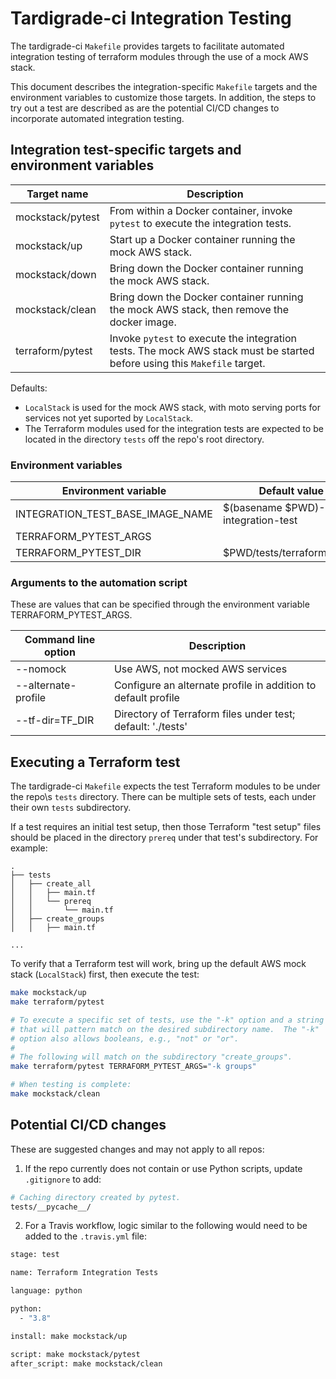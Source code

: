 # Tardigrade-ci Integration Testing

The tardigrade-ci `Makefile` provides targets to facilitate automated 
integration testing of terraform modules through the use of a mock AWS stack.

This document describes the integration-specific `Makefile` targets and
the environment variables to customize those targets.  In addition,
the steps to try out a test are described as are the potential CI/CD
changes to incorporate automated integration testing.

## Integration test-specific targets and environment variables

| Target name      | Description |
| ---------------- | ------------------------------------------ |
| mockstack/pytest | From within a Docker container, invoke `pytest` to execute the integration tests. |
| mockstack/up     | Start up a Docker container running the mock AWS stack. |
| mockstack/down   | Bring down the Docker container running the mock AWS stack. |
| mockstack/clean  | Bring down the Docker container running the mock AWS stack, then remove the docker image. |
| terraform/pytest | Invoke `pytest` to execute the integration tests. The mock AWS stack must be started before using this `Makefile` target. |

Defaults:

* `LocalStack` is used for the mock AWS stack, with moto serving ports for 
services not yet suported by `LocalStack`.
* The Terraform modules used for the integration tests are expected to
be located in the directory `tests` off the repo\'s root directory.

### Environment variables

| Environment variable             | Default value |
| -------------------------------- | --------------------------------------- |
| INTEGRATION_TEST_BASE_IMAGE_NAME | $(basename $PWD)-integration-test |
| TERRAFORM_PYTEST_ARGS            | |
| TERRAFORM_PYTEST_DIR             | $PWD/tests/terraform/pytest |

### Arguments to the automation script

These are values that can be specified through the environment variable
TERRAFORM_PYTEST_ARGS.

| Command line option | Description |
| ------------------- | ----------------------------------------------- |
| --nomock            | Use AWS, not mocked AWS services |
| --alternate-profile | Configure an alternate profile in addition to default profile |
| --tf-dir=TF_DIR     | Directory of Terraform files under test; default: './tests' |

## Executing a Terraform test

The tardigrade-ci `Makefile` expects the test Terraform modules to be under
the repo\s `tests` directory.  There can be multiple sets of tests, each
under their own `tests` subdirectory.

If a test requires an initial test setup, then those Terraform "test setup"
files should be placed in the directory `prereq` under that test\'s
subdirectory.  For example:

```
.
├── tests
│   ├── create_all
│   │   ├── main.tf
│   │   └── prereq
│   │       └── main.tf
│   ├── create_groups
│   │   ├── main.tf

...
```

To verify that a Terraform test will work, bring up the default AWS mock
stack (`LocalStack`) first, then execute the test:

```bash
make mockstack/up
make terraform/pytest

# To execute a specific set of tests, use the "-k" option and a string
# that will pattern match on the desired subdirectory name.  The "-k"
# option also allows booleans, e.g., "not" or "or".
#
# The following will match on the subdirectory "create_groups".
make terraform/pytest TERRAFORM_PYTEST_ARGS="-k groups"

# When testing is complete:
make mockstack/clean
```

## Potential CI/CD changes 

These are suggested changes and may not apply to all repos:

1.  If the repo currently does not contain or use Python scripts,
    update `.gitignore` to add:

```bash
# Caching directory created by pytest.
tests/__pycache__/
```

2.  For a Travis workflow, logic similar to the following would
    need to be added to the `.travis.yml` file:

```bash
stage: test

name: Terraform Integration Tests

language: python

python:
  - "3.8"

install: make mockstack/up

script: make mockstack/pytest
after_script: make mockstack/clean
```

